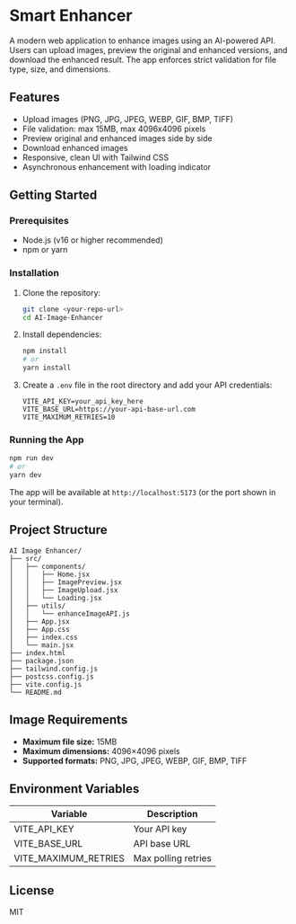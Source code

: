 # Smart Enhancer

A modern web application to enhance images using an AI-powered API. Users can upload images, preview the original and enhanced versions, and download the enhanced result. The app enforces strict validation for file type, size, and dimensions.

## Features
- Upload images (PNG, JPG, JPEG, WEBP, GIF, BMP, TIFF)
- File validation: max 15MB, max 4096x4096 pixels
- Preview original and enhanced images side by side
- Download enhanced images
- Responsive, clean UI with Tailwind CSS
- Asynchronous enhancement with loading indicator

## Getting Started

### Prerequisites
- Node.js (v16 or higher recommended)
- npm or yarn

### Installation
1. Clone the repository:
   ```sh
   git clone <your-repo-url>
   cd AI-Image-Enhancer
   ```
2. Install dependencies:
   ```sh
   npm install
   # or
   yarn install
   ```
3. Create a `.env` file in the root directory and add your API credentials:
   ```env
   VITE_API_KEY=your_api_key_here
   VITE_BASE_URL=https://your-api-base-url.com
   VITE_MAXIMUM_RETRIES=10
   ```

### Running the App
```sh
npm run dev
# or
yarn dev
```
The app will be available at `http://localhost:5173` (or the port shown in your terminal).

## Project Structure
```
AI Image Enhancer/
├── src/
│   ├── components/
│   │   ├── Home.jsx
│   │   ├── ImagePreview.jsx
│   │   ├── ImageUpload.jsx
│   │   └── Loading.jsx
│   ├── utils/
│   │   └── enhanceImageAPI.js
│   ├── App.jsx
│   ├── App.css
│   ├── index.css
│   └── main.jsx
├── index.html
├── package.json
├── tailwind.config.js
├── postcss.config.js
├── vite.config.js
└── README.md
```

## Image Requirements
- **Maximum file size:** 15MB
- **Maximum dimensions:** 4096×4096 pixels
- **Supported formats:** PNG, JPG, JPEG, WEBP, GIF, BMP, TIFF

## Environment Variables
| Variable              | Description                |
|-----------------------|----------------------------|
| VITE_API_KEY          | Your API key               |
| VITE_BASE_URL         | API base URL               |
| VITE_MAXIMUM_RETRIES  | Max polling retries        |

## License
MIT

